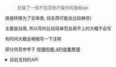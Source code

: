 > 封装了一些不包含账户操作的基础api

直接转换为了实体类, 找东西可能会比较麻烦(

主要是自用, 所以写的比较简单而且用不上的大概不会写

有时间大概会稍微写一下注释

部分信息参考于 [哔哩哔哩-API收集整理](https://github.com/SocialSisterYi/bilibili-API-collect)

<details>
    <summary>目前支持的API</summary>

    动态(转发动态, 视频动态, H5动态
    
    用户发布的视频
    
    用户基本信息
</details>
